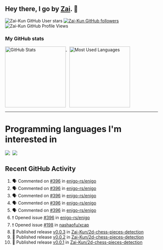 ## Hey there, I go by [Zai](https://github.com/Zai-Kun). 👋

![Zai-Kun GitHub User stars](https://img.shields.io/github/stars/Zai-Kun?color=yellow&style=flat-square&label=Stars&affiliations=OWNER)
[![Zai-Kun GitHub followers](https://img.shields.io/github/followers/Zai-Kun?color=green&style=flat-square&label=Followers)](https://github.com/Zai-Kun?tab=followers)
![Zai-Kun GitHub Profile Views](https://komarev.com/ghpvc/?username=your-Zai-Kun&style=flat-square&label=Profile+views)

### My GitHub stats

<p>
  <a href = "https://github.com/Zai-Kun">
    <picture>
      <source media="(prefers-color-scheme: dark)" srcset="https://github-readme-stats.vercel.app/api?username=Zai-Kun&theme=monokai&show_icons=true&hide_border=true&count_private=true">
      <source media="(prefers-color-scheme: light)" srcset="https://github-readme-stats.vercel.app/api?username=Zai-Kun&theme=buefy&show_icons=true&hide_border=true&count_private=true">
      <img height="200" align="top" src="https://github-readme-stats.vercel.app/api?username=Zai-Kun&theme=buefy&show_icons=true&hide_border=true&count_private=true" alt="GitHub Stats">
    </picture>
  </a>&nbsp;

  <a href = "https://github.com/Zai-Kun">
    <picture>
      <source media="(prefers-color-scheme: dark)" srcset="https://github-readme-stats.vercel.app/api/top-langs/?username=Zai-Kun&theme=monokai&show_icons=true&hide_border=true&layout=compact">
      <source media="(prefers-color-scheme: light)" srcset="https://github-readme-stats.vercel.app/api/top-langs/?username=Zai-Kun&theme=buefy&show_icons=true&hide_border=true&layout=compact">
      <img height="200" align="top" src="https://github-readme-stats.vercel.app/api/top-langs/?username=Zai-Kun&theme=buefy&show_icons=true&hide_border=true&layout=compact" alt="Most Used Languages">
    </picture>
  </a>
</p>

<hr>

<h1 align="left">Programming languages I'm interested in</h1>

<p align="left">
<a href=https://www.python.org><img src="https://skillicons.dev/icons?i=python" /></a>&nbsp;
<a href=https://www.rust-lang.org><img src="https://skillicons.dev/icons?i=rust" /></a>
</p>

## Recent GitHub Activity
<!--START_SECTION:activity-->
1. 🗣 Commented on [#396](https://github.com/enigo-rs/enigo/issues/396#issuecomment-2687388984) in [enigo-rs/enigo](https://github.com/enigo-rs/enigo)
2. 🗣 Commented on [#396](https://github.com/enigo-rs/enigo/issues/396#issuecomment-2686245296) in [enigo-rs/enigo](https://github.com/enigo-rs/enigo)
3. 🗣 Commented on [#396](https://github.com/enigo-rs/enigo/issues/396#issuecomment-2685976322) in [enigo-rs/enigo](https://github.com/enigo-rs/enigo)
4. 🗣 Commented on [#396](https://github.com/enigo-rs/enigo/issues/396#issuecomment-2685456680) in [enigo-rs/enigo](https://github.com/enigo-rs/enigo)
5. 🗣 Commented on [#396](https://github.com/enigo-rs/enigo/issues/396#issuecomment-2685420176) in [enigo-rs/enigo](https://github.com/enigo-rs/enigo)
6. ❗ Opened issue [#396](https://github.com/enigo-rs/enigo/issues/396) in [enigo-rs/enigo](https://github.com/enigo-rs/enigo)
7. ❗ Opened issue [#198](https://github.com/nashaofu/xcap/issues/198) in [nashaofu/xcap](https://github.com/nashaofu/xcap)
8. 🚀 Published release [v0.0.3](https://github.com/Zai-Kun/2d-chess-pieces-detection/releases/tag/v0.0.3) in [Zai-Kun/2d-chess-pieces-detection](https://github.com/Zai-Kun/2d-chess-pieces-detection)
9. 🚀 Published release [v0.0.2](https://github.com/Zai-Kun/2d-chess-pieces-detection/releases/tag/v0.0.2) in [Zai-Kun/2d-chess-pieces-detection](https://github.com/Zai-Kun/2d-chess-pieces-detection)
10. 🚀 Published release [v0.0.1](https://github.com/Zai-Kun/2d-chess-pieces-detection/releases/tag/v0.0.1) in [Zai-Kun/2d-chess-pieces-detection](https://github.com/Zai-Kun/2d-chess-pieces-detection)
<!--END_SECTION:activity-->
